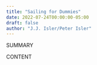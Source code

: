 ```yaml
---
title: "Sailing for Dummies"
date: 2022-07-24T00:00:00-05:00
draft: false
author: "J.J. Isler/Peter Isler"
---
```


SUMMARY

<!--more-->

CONTENT